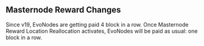 Masternode Reward Changes
------------------------

Since v19, EvoNodes are getting paid 4 block in a row.
Once Masternode Reward Location Reallocation activates, EvoNodes will be paid as usual: one block in a row. 